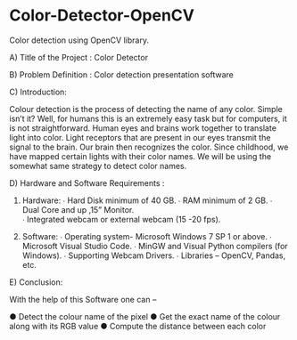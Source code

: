 # Color-Detector-OpenCV
Color detection using OpenCV library.

A)	Title of the Project :
Color Detector 
     
B)	Problem Definition :
Color detection presentation software
   
C)	Introduction:

Colour detection is the process of detecting the name of any color. Simple isn’t it? Well, for humans this is an extremely easy task but for computers, it is not straightforward. Human eyes and brains work together to translate light into color. Light receptors that are present in our eyes transmit the signal to the brain. Our brain then recognizes the color. Since childhood, we have mapped certain lights with their color names. We will be using the somewhat same strategy to detect color names.
        
D)	Hardware and Software Requirements :

1.	Hardware:
     ∙ Hard Disk minimum of 40 GB. 
     ∙ RAM minimum of 2 GB. 
     ∙ Dual Core and up ,15” Monitor.  
     ∙ Integrated webcam or external webcam (15 -20 fps).

2.	Software:
      ∙ Operating system- Microsoft Windows 7 SP 1 or above. 
      ∙ Microsoft Visual Studio Code. 
      ∙ MinGW and Visual Python compilers (for Windows). 
      ∙ Supporting Webcam Drivers.
      ∙ Libraries – OpenCV, Pandas, etc.

E)	Conclusion:

With the help of this Software one can –

●	 Detect the colour name of the pixel
●	 Get the exact name of the colour along with its RGB value 
●	 Compute the distance between each color

